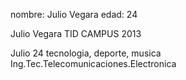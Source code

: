nombre: Julio Vegara 
edad: 24

Julio Vegara 
TID CAMPUS 2013

<nombre>Julio</nombre>
<edad>24</edad></edad>
<ocio>tecnologia, deporte, musica</ocio>
<carrera>Ing.Tec.Telecomunicaciones.Electronica</carrera>

